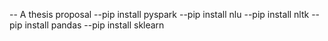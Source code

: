 -- A thesis proposal
--pip install pyspark
--pip install nlu
--pip install nltk
--pip install pandas
--pip install sklearn
